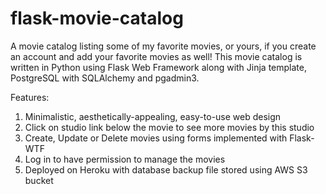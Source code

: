 # flask-movie-catalog

A movie catalog listing some of my favorite movies, or yours, if you create an account and add your favorite movies as well! This movie catalog is written in Python using Flask Web Framework along with Jinja template, PostgreSQL with SQLAlchemy and pgadmin3. 

Features: 
1. Minimalistic, aesthetically-appealing, easy-to-use web design
2. Click on studio link below the movie to see more movies by this studio
3. Create, Update or Delete movies using forms implemented with Flask-WTF
4. Log in to have permission to manage the movies
5. Deployed on Heroku with database backup file stored using AWS S3 bucket
